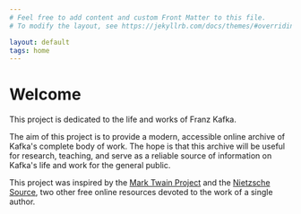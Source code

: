 ```yaml
---
# Feel free to add content and custom Front Matter to this file.
# To modify the layout, see https://jekyllrb.com/docs/themes/#overriding-theme-defaults

layout: default
tags: home
---
```


<h1>Welcome </h1>

This project is dedicated to the life and works of Franz Kafka. 

The aim of this project is to provide a modern, accessible online archive of Kafka's complete body of work. The hope is that this archive will be useful for research, teaching, and serve as a reliable source of information on Kafka's life and work for the general public.

This project was inspired by the <a href = "https://www.marktwainproject.org/homepage.html">Mark Twain Project</a> and the <a href = "http://www.nietzschesource.org/">Nietzsche Source</a>, two other free online resources devoted to the work of a single author. 
